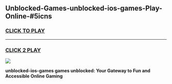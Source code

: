 
## Unblocked-Games-unblocked-ios-games-Play-Online-#5icns
<h3>
<a href="https://premium.freeplayer.one?title=unblocked-ios-games&ref=27F">CLICK TO PLAY</a></h3>
<hr>

<h3>
<a href="https://premium.freeplayer.one?title=unblocked-ios-games&ref=27F">CLICK 2 PLAY</a>
  
</h3>

<a href="https://premium.freeplayer.one?title=unblocked-ios-games&ref=27F"><img src="https://clearcache.store/games.png"></a>


**unblocked-ios-games games unblocked: Your Gateway to Fun and Accessible Online Gaming**
